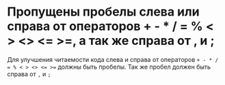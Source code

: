 # Пропущены пробелы слева или справа от операторов + - * / = % < > <> <= >=, а так же справа от , и ;


Для улучшения читаемости кода слева и справа от операторов `+ - * / = % < > <> <= >=` должны быть пробелы.
Так же пробел должен быть справа от `,` и `;`  


